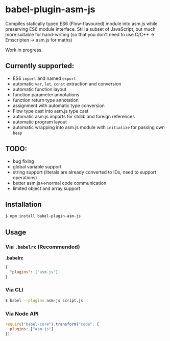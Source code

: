 # babel-plugin-asm-js

Compiles statically typed ES6 (Flow-flavoured) module into asm.js while preserving ES6 module interface. Still a subset of JavaScript, but much more suitable for hand-writing (so that you don't need to use C/C++ -> Emscripten -> asm.js for maths)

Work in progress.

## Currently supported:

 * ES6 `import` and named `export`
 * automatic `var`, `let`, `const` extraction and conversion
 * automatic function layout
 * function parameter annotations
 * function return type annotation
 * assignment with automatic type conversion
 * Flow type cast into asm.js type cast
 * automatic asm.js imports for stdlib and foreign references
 * automatic program layout
 * automatic wrapping into asm.js module with `initialize` for passing own `heap`

## TODO:

 * bug fixing
 * global variable support
 * string support (literals are already converted to IDs, need to support operations)
 * better asm.js<->normal code communication
 * limited object and array support

## Installation

```sh
$ npm install babel-plugin-asm-js
```

## Usage

### Via `.babelrc` (Recommended)

**.babelrc**

```json
{
  "plugins": ["asm-js"]
}
```

### Via CLI

```sh
$ babel --plugins asm-js script.js
```

### Via Node API

```javascript
require("babel-core").transform("code", {
  plugins: ["asm-js"]
});
```
